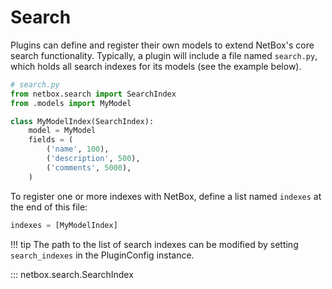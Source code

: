 # Search

Plugins can define and register their own models to extend NetBox's core search functionality. Typically, a plugin will include a file named `search.py`, which holds all search indexes for its models (see the example below).

```python
# search.py
from netbox.search import SearchIndex
from .models import MyModel

class MyModelIndex(SearchIndex):
    model = MyModel
    fields = (
        ('name', 100),
        ('description', 500),
        ('comments', 5000),
    )
```

To register one or more indexes with NetBox, define a list named `indexes` at the end of this file:

```python
indexes = [MyModelIndex]
```

!!! tip
    The path to the list of search indexes can be modified by setting `search_indexes` in the PluginConfig instance.

::: netbox.search.SearchIndex
